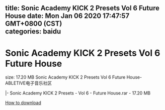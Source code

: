 
title: Sonic Academy KICK 2 Presets Vol 6 Future House
date: Mon Jan 06 2020 17:47:57 GMT+0800 (CST)    
categories: baidu
---

# Sonic Academy KICK 2 Presets Vol 6 Future House
size: 17.20 MB
 Sonic Academy KICK 2 Presets Vol 6 Future House-ABLETIVE电子音乐社区
 
|- Sonic Academy KICK 2 Presets - Vol 6 - Future House.rar - 17.20 MB

[How to download](https://bpcam.bemobtrk.com/go/2ceec3aa-1ca2-46d6-b9ff-aaa5c184517c?jno=4980)